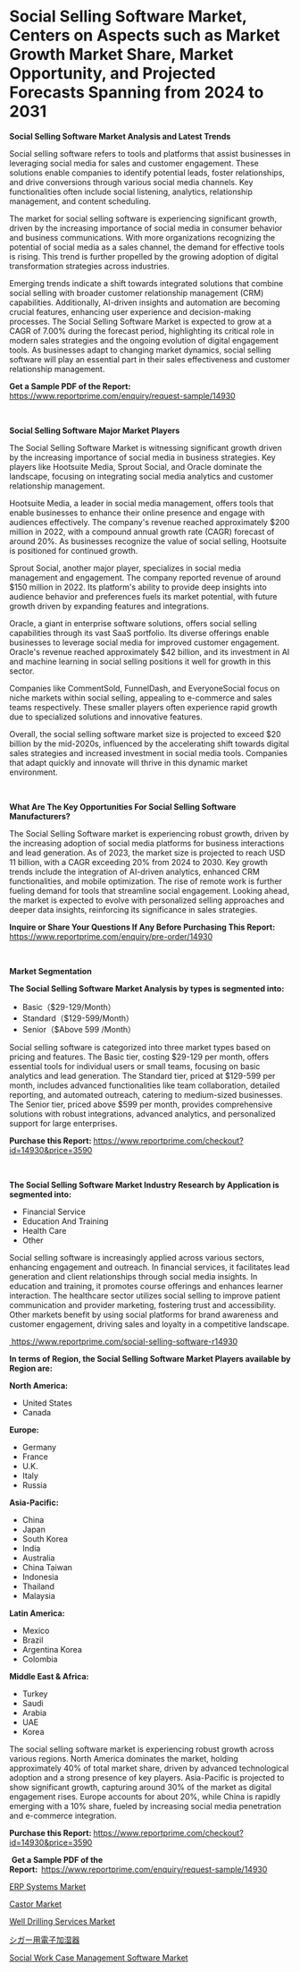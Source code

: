 <p><h1>Social Selling Software Market, Centers on Aspects such as Market Growth Market Share, Market Opportunity, and Projected Forecasts Spanning from 2024 to 2031</h1></p><p><strong>Social Selling Software Market Analysis and Latest Trends</strong></p>
<p><p>Social selling software refers to tools and platforms that assist businesses in leveraging social media for sales and customer engagement. These solutions enable companies to identify potential leads, foster relationships, and drive conversions through various social media channels. Key functionalities often include social listening, analytics, relationship management, and content scheduling.</p><p>The market for social selling software is experiencing significant growth, driven by the increasing importance of social media in consumer behavior and business communications. With more organizations recognizing the potential of social media as a sales channel, the demand for effective tools is rising. This trend is further propelled by the growing adoption of digital transformation strategies across industries.</p><p>Emerging trends indicate a shift towards integrated solutions that combine social selling with broader customer relationship management (CRM) capabilities. Additionally, AI-driven insights and automation are becoming crucial features, enhancing user experience and decision-making processes. The Social Selling Software Market is expected to grow at a CAGR of 7.00% during the forecast period, highlighting its critical role in modern sales strategies and the ongoing evolution of digital engagement tools. As businesses adapt to changing market dynamics, social selling software will play an essential part in their sales effectiveness and customer relationship management.</p></p>
<p><strong>Get a Sample PDF of the Report:&nbsp;</strong> <a href="https://www.reportprime.com/enquiry/request-sample/14930">https://www.reportprime.com/enquiry/request-sample/14930</a></p>
<p>&nbsp;</p>
<p><strong>Social Selling Software Major Market Players</strong></p>
<p><p>The Social Selling Software Market is witnessing significant growth driven by the increasing importance of social media in business strategies. Key players like Hootsuite Media, Sprout Social, and Oracle dominate the landscape, focusing on integrating social media analytics and customer relationship management.</p><p>Hootsuite Media, a leader in social media management, offers tools that enable businesses to enhance their online presence and engage with audiences effectively. The company's revenue reached approximately $200 million in 2022, with a compound annual growth rate (CAGR) forecast of around 20%. As businesses recognize the value of social selling, Hootsuite is positioned for continued growth.</p><p>Sprout Social, another major player, specializes in social media management and engagement. The company reported revenue of around $150 million in 2022. Its platform's ability to provide deep insights into audience behavior and preferences fuels its market potential, with future growth driven by expanding features and integrations.</p><p>Oracle, a giant in enterprise software solutions, offers social selling capabilities through its vast SaaS portfolio. Its diverse offerings enable businesses to leverage social media for improved customer engagement. Oracle's revenue reached approximately $42 billion, and its investment in AI and machine learning in social selling positions it well for growth in this sector.</p><p>Companies like CommentSold, FunnelDash, and EveryoneSocial focus on niche markets within social selling, appealing to e-commerce and sales teams respectively. These smaller players often experience rapid growth due to specialized solutions and innovative features.</p><p>Overall, the social selling software market size is projected to exceed $20 billion by the mid-2020s, influenced by the accelerating shift towards digital sales strategies and increased investment in social media tools. Companies that adapt quickly and innovate will thrive in this dynamic market environment.</p></p>
<p>&nbsp;</p>
<p><strong>What Are The Key Opportunities For Social Selling Software Manufacturers?</strong></p>
<p><p>The Social Selling Software market is experiencing robust growth, driven by the increasing adoption of social media platforms for business interactions and lead generation. As of 2023, the market size is projected to reach USD 11 billion, with a CAGR exceeding 20% from 2024 to 2030. Key growth trends include the integration of AI-driven analytics, enhanced CRM functionalities, and mobile optimization. The rise of remote work is further fueling demand for tools that streamline social engagement. Looking ahead, the market is expected to evolve with personalized selling approaches and deeper data insights, reinforcing its significance in sales strategies.</p></p>
<p><strong>Inquire or Share Your Questions If Any Before Purchasing This Report:</strong> <a href="https://www.reportprime.com/enquiry/pre-order/14930">https://www.reportprime.com/enquiry/pre-order/14930</a></p>
<p>&nbsp;</p>
<p><strong>Market Segmentation</strong></p>
<p><strong>The Social Selling Software Market Analysis by types is segmented into:</strong></p>
<p><ul><li>Basic（$29-129/Month）</li><li>Standard（$129-599/Month）</li><li>Senior（$Above 599 /Month）</li></ul></p>
<p><p>Social selling software is categorized into three market types based on pricing and features. The Basic tier, costing $29-129 per month, offers essential tools for individual users or small teams, focusing on basic analytics and lead generation. The Standard tier, priced at $129-599 per month, includes advanced functionalities like team collaboration, detailed reporting, and automated outreach, catering to medium-sized businesses. The Senior tier, priced above $599 per month, provides comprehensive solutions with robust integrations, advanced analytics, and personalized support for large enterprises.</p></p>
<p><strong>Purchase this Report:&nbsp;</strong><a href="https://www.reportprime.com/checkout?id=14930&price=3590">https://www.reportprime.com/checkout?id=14930&price=3590</a></p>
<p>&nbsp;</p>
<p><strong>The Social Selling Software Market Industry Research by Application is segmented into:</strong></p>
<p><ul><li>Financial Service</li><li>Education And Training</li><li>Health Care</li><li>Other</li></ul></p>
<p><p>Social selling software is increasingly applied across various sectors, enhancing engagement and outreach. In financial services, it facilitates lead generation and client relationships through social media insights. In education and training, it promotes course offerings and enhances learner interaction. The healthcare sector utilizes social selling to improve patient communication and provider marketing, fostering trust and accessibility. Other markets benefit by using social platforms for brand awareness and customer engagement, driving sales and loyalty in a competitive landscape.</p></p>
<p><a href="https://www.reportprime.com/social-selling-software-r14930">&nbsp;https://www.reportprime.com/social-selling-software-r14930</a></p>
<p><strong>In terms of Region, the Social Selling Software Market Players available by Region are:</strong></p>
<p>
    <p> <strong> North America: </strong>
        <ul>
            <li>United States</li>
            <li>Canada</li>
        </ul>
        </p> 
    <p> <strong> Europe: </strong>
        <ul>
            <li>Germany</li>
            <li>France</li>
            <li>U.K.</li>
            <li>Italy</li>
            <li>Russia</li>
        </ul>
        </p> 
    <p> <strong> Asia-Pacific: </strong>
        <ul>
            <li>China</li>
            <li>Japan</li>
            <li>South Korea</li>
            <li>India</li>
            <li>Australia</li>
            <li>China Taiwan</li>
            <li>Indonesia</li>
            <li>Thailand</li>
            <li>Malaysia</li>
        </ul>
        </p> 
    <p> <strong> Latin America: </strong>
        <ul>
            <li>Mexico</li>
            <li>Brazil</li>
            <li>Argentina Korea</li>
            <li>Colombia</li>
        </ul>
        </p> 
    <p> <strong> Middle East & Africa: </strong>
        <ul>
            <li>Turkey</li>
            <li>Saudi</li>
            <li>Arabia</li>
            <li>UAE</li>
            <li>Korea</li>
        </ul>
    </p>
    </p>
<p><p>The social selling software market is experiencing robust growth across various regions. North America dominates the market, holding approximately 40% of total market share, driven by advanced technological adoption and a strong presence of key players. Asia-Pacific is projected to show significant growth, capturing around 30% of the market as digital engagement rises. Europe accounts for about 20%, while China is rapidly emerging with a 10% share, fueled by increasing social media penetration and e-commerce integration.</p></p>
<p><strong>Purchase this Report: </strong><a href="https://www.reportprime.com/checkout?id=14930&price=3590">https://www.reportprime.com/checkout?id=14930&price=3590</a></p>
<p>&nbsp;<strong>Get a Sample PDF of the Report:&nbsp;&nbsp;</strong><a href="https://www.reportprime.com/enquiry/request-sample/14930">https://www.reportprime.com/enquiry/request-sample/14930</a></p>
<p><strong></strong></p>
<p><p><a href="https://github.com/arionmp/Market-Research-Report-List-5/blob/main/erp-systems-market.md">ERP Systems Market</a></p><p><a href="https://issuu.com/reportprime-2/docs/castor-market-size-2030.pptx_67ea9a393fc582">Castor Market</a></p><p><a href="https://www.linkedin.com/pulse/how-well-drilling-services-market-evolve-growth-analysis-752pc?trackingId=AubmNj8kRXadH%2BXDgoRO%2Bg%3D%3D">Well Drilling Services Market</a></p><p><a href="https://medium.com/@vedakuvlis2023/electronic-humidifier-for-cigars-market-%E3%81%AF-%E3%82%B3%E3%82%B9%E3%83%88%E7%AE%A1%E7%90%86%E3%81%A8%E5%8A%B9%E7%8E%87%E5%90%91%E4%B8%8A%E3%82%92%E5%84%AA%E5%85%88%E3%81%97%E3%81%BE%E3%81%99-%E3%81%95%E3%82%89%E3%81%AB-%E5%A0%B1%E5%91%8A%E6%9B%B8%E3%81%AF%E5%B8%82%E5%A0%B4%E3%81%AE%E9%9C%80%E8%A6%81%E9%9D%A2%E3%81%A8%E4%BE%9B%E7%B5%A6%E9%9D%A2%E3%81%AE%E4%B8%A1%E6%96%B9%E3%82%92%E3%82%AB%E3%83%90%E3%83%BC%E3%81%97%E3%81%A6%E3%81%84%E3%81%BE%E3%81%99-210c7c2e47ce">シガー用電子加湿器</a></p><p><a href="https://github.com/JamesCox407/Market-Research-Report-List-1/blob/main/social-work-case-management-software-market.md">Social Work Case Management Software Market</a></p></p>